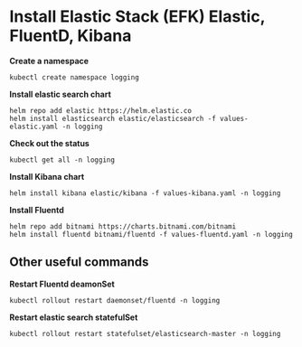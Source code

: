 # Install Elastic Stack (EFK) Elastic, FluentD, Kibana

**Create a namespace**

```
kubectl create namespace logging
```

**Install elastic search chart**

```
helm repo add elastic https://helm.elastic.co
helm install elasticsearch elastic/elasticsearch -f values-elastic.yaml -n logging
```

**Check out the status**

```
kubectl get all -n logging
```

**Install Kibana chart**

```
helm install kibana elastic/kibana -f values-kibana.yaml -n logging
```

**Install Fluentd**

```
helm repo add bitnami https://charts.bitnami.com/bitnami
helm install fluentd bitnami/fluentd -f values-fluentd.yaml -n logging
```

## Other useful commands

**Restart Fluentd deamonSet**

```
kubectl rollout restart daemonset/fluentd -n logging
```

**Restart elastic search statefulSet**

```
kubectl rollout restart statefulset/elasticsearch-master -n logging
```
